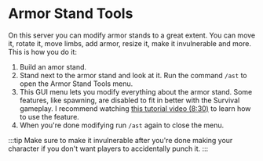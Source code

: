 # Armor Stand Tools

On this server you can modify armor stands to a great extent. You can move it, rotate it, move limbs, add armor, resize it, make it invulnerable and more. This is how you do it:

1. Build an amor stand.
2. Stand next to the armor stand and look at it. Run the command `/ast` to open the Armor Stand Tools menu. 
3. This GUI menu lets you modify everything about the armor stand. Some features, like spawning, are disabled to fit in better with the Survival gameplay. I recommend watching [this tutorial video (8:30)](pathname://https://youtu.be/x0a11Dpc4Ng?si=DFgwVKvJ2jpDZk-r&t=514) to learn how to use the feature.
4. When you're done modifying run `/ast` again to close the menu. 

:::tip
Make sure to make it invulnerable after you're done making your character if you don't want players to accidentally punch it. 
:::